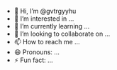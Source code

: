 - 👋 Hi, I’m @gvtrgyyhu
- 👀 I’m interested in ...
- 🌱 I’m currently learning ...
- 💞️ I’m looking to collaborate on ...
- 📫 How to reach me ...
- 😄 Pronouns: ...
- ⚡ Fun fact: ...

<!---
gvtrgyyhu/gvtrgyyhu is a ✨ special ✨ repository because its `README.md` (this file) appears on your GitHub profile.
You can click the Preview link to take a look at your changes.
--->
